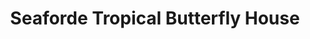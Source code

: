 ---
title: "Seaforde Tropical Butterfly House"
address: "Seaforde Gardens, Seaforde Demesne, Seaforde, Downpatrick, Co. Down BT30 8PG"
tel: "028 4481 1225"
county: "Down"
category: "Parks"
type: "Content"
lat: "54.319497"
lng: "-5.84685"
---